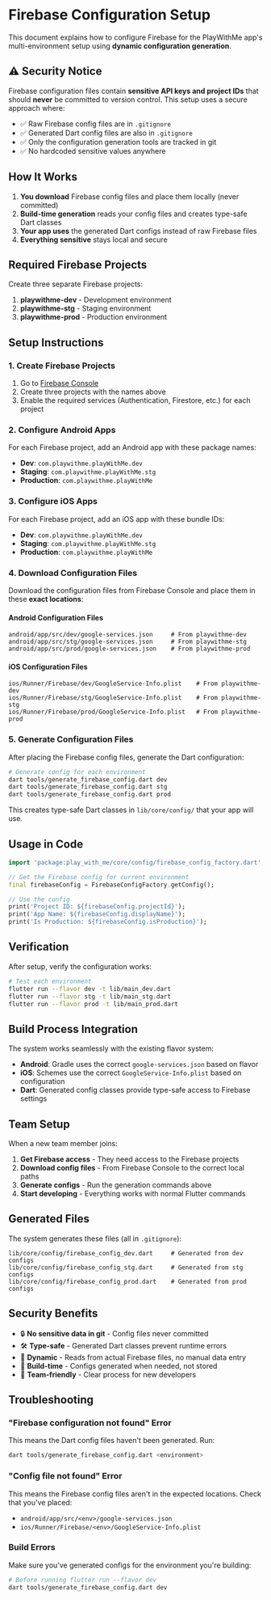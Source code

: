 # Firebase Configuration Setup

This document explains how to configure Firebase for the PlayWithMe app's multi-environment setup using **dynamic configuration generation**.

## ⚠️ Security Notice

Firebase configuration files contain **sensitive API keys and project IDs** that should **never** be committed to version control. This setup uses a secure approach where:

- ✅ Raw Firebase config files are in `.gitignore`
- ✅ Generated Dart config files are also in `.gitignore`
- ✅ Only the configuration generation tools are tracked in git
- ✅ No hardcoded sensitive values anywhere

## How It Works

1. **You download** Firebase config files and place them locally (never committed)
2. **Build-time generation** reads your config files and creates type-safe Dart classes
3. **Your app uses** the generated Dart configs instead of raw Firebase files
4. **Everything sensitive** stays local and secure

## Required Firebase Projects

Create three separate Firebase projects:

1. **playwithme-dev** - Development environment
2. **playwithme-stg** - Staging environment
3. **playwithme-prod** - Production environment

## Setup Instructions

### 1. Create Firebase Projects

1. Go to [Firebase Console](https://console.firebase.google.com/)
2. Create three projects with the names above
3. Enable the required services (Authentication, Firestore, etc.) for each project

### 2. Configure Android Apps

For each Firebase project, add an Android app with these package names:

- **Dev**: `com.playwithme.playWithMe.dev`
- **Staging**: `com.playwithme.playWithMe.stg`
- **Production**: `com.playwithme.playWithMe`

### 3. Configure iOS Apps

For each Firebase project, add an iOS app with these bundle IDs:

- **Dev**: `com.playwithme.playWithMe.dev`
- **Staging**: `com.playwithme.playWithMe.stg`
- **Production**: `com.playwithme.playWithMe`

### 4. Download Configuration Files

Download the configuration files from Firebase Console and place them in these **exact locations**:

#### Android Configuration Files
```
android/app/src/dev/google-services.json     # From playwithme-dev
android/app/src/stg/google-services.json     # From playwithme-stg
android/app/src/prod/google-services.json    # From playwithme-prod
```

#### iOS Configuration Files
```
ios/Runner/Firebase/dev/GoogleService-Info.plist    # From playwithme-dev
ios/Runner/Firebase/stg/GoogleService-Info.plist    # From playwithme-stg
ios/Runner/Firebase/prod/GoogleService-Info.plist   # From playwithme-prod
```

### 5. Generate Configuration Files

After placing the Firebase config files, generate the Dart configuration:

```bash
# Generate config for each environment
dart tools/generate_firebase_config.dart dev
dart tools/generate_firebase_config.dart stg
dart tools/generate_firebase_config.dart prod
```

This creates type-safe Dart classes in `lib/core/config/` that your app will use.

## Usage in Code

```dart
import 'package:play_with_me/core/config/firebase_config_factory.dart';

// Get the Firebase config for current environment
final firebaseConfig = FirebaseConfigFactory.getConfig();

// Use the config
print('Project ID: ${firebaseConfig.projectId}');
print('App Name: ${firebaseConfig.displayName}');
print('Is Production: ${firebaseConfig.isProduction}');
```

## Verification

After setup, verify the configuration works:

```bash
# Test each environment
flutter run --flavor dev -t lib/main_dev.dart
flutter run --flavor stg -t lib/main_stg.dart
flutter run --flavor prod -t lib/main_prod.dart
```

## Build Process Integration

The system works seamlessly with the existing flavor system:

- **Android**: Gradle uses the correct `google-services.json` based on flavor
- **iOS**: Schemes use the correct `GoogleService-Info.plist` based on configuration
- **Dart**: Generated config classes provide type-safe access to Firebase settings

## Team Setup

When a new team member joins:

1. **Get Firebase access** - They need access to the Firebase projects
2. **Download config files** - From Firebase Console to the correct local paths
3. **Generate configs** - Run the generation commands above
4. **Start developing** - Everything works with normal Flutter commands

## Generated Files

The system generates these files (all in `.gitignore`):

```
lib/core/config/firebase_config_dev.dart     # Generated from dev configs
lib/core/config/firebase_config_stg.dart     # Generated from stg configs
lib/core/config/firebase_config_prod.dart    # Generated from prod configs
```

## Security Benefits

- 🔒 **No sensitive data in git** - Config files never committed
- 🛠️ **Type-safe** - Generated Dart classes prevent runtime errors
- 🔄 **Dynamic** - Reads from actual Firebase files, no manual data entry
- 🚀 **Build-time** - Configs generated when needed, not stored
- 👥 **Team-friendly** - Clear process for new developers

## Troubleshooting

### "Firebase configuration not found" Error

This means the Dart config files haven't been generated. Run:

```bash
dart tools/generate_firebase_config.dart <environment>
```

### "Config file not found" Error

This means the Firebase config files aren't in the expected locations. Check that you've placed:

- `android/app/src/<env>/google-services.json`
- `ios/Runner/Firebase/<env>/GoogleService-Info.plist`

### Build Errors

Make sure you've generated configs for the environment you're building:

```bash
# Before running flutter run --flavor dev
dart tools/generate_firebase_config.dart dev
```